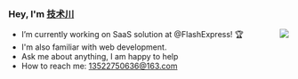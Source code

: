 ### Hey, I'm [技术川](https://jschuan.com)

<img align="right" src="https://github-readme-stats.vercel.app/api?username=jschuan&show_icons=true&hide_border=true&theme=react" />


- I’m currently working on SaaS solution at @FlashExpress! 🏆
- I'm also familiar with web development.
- Ask me about anything, I am happy to help
- How to reach me: 13522750636@163.com
